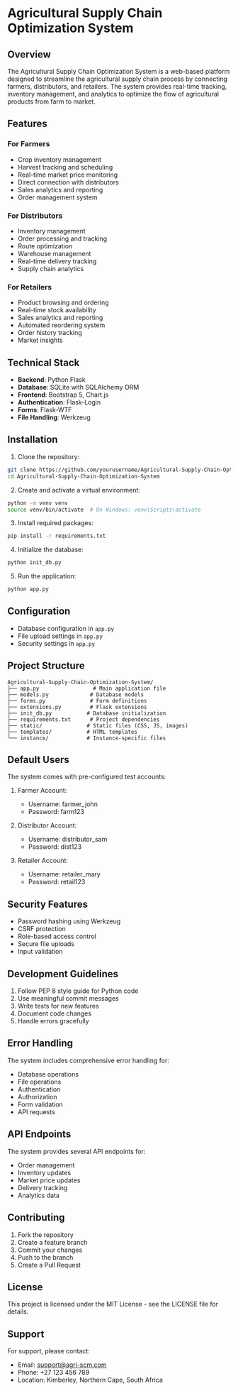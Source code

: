 # Agricultural Supply Chain Optimization System

## Overview

The Agricultural Supply Chain Optimization System is a web-based platform designed to streamline the agricultural supply chain process by connecting farmers, distributors, and retailers. The system provides real-time tracking, inventory management, and analytics to optimize the flow of agricultural products from farm to market.

## Features

### For Farmers

- Crop inventory management
- Harvest tracking and scheduling
- Real-time market price monitoring
- Direct connection with distributors
- Sales analytics and reporting
- Order management system

### For Distributors

- Inventory management
- Order processing and tracking
- Route optimization
- Warehouse management
- Real-time delivery tracking
- Supply chain analytics

### For Retailers

- Product browsing and ordering
- Real-time stock availability
- Sales analytics and reporting
- Automated reordering system
- Order history tracking
- Market insights

## Technical Stack

- **Backend**: Python Flask
- **Database**: SQLite with SQLAlchemy ORM
- **Frontend**: Bootstrap 5, Chart.js
- **Authentication**: Flask-Login
- **Forms**: Flask-WTF
- **File Handling**: Werkzeug

## Installation

1. Clone the repository:

```bash
git clone https://github.com/yourusername/Agricultural-Supply-Chain-Optimization-System.git
cd Agricultural-Supply-Chain-Optimization-System
```

2. Create and activate a virtual environment:

```bash
python -m venv venv
source venv/bin/activate  # On Windows: venv\Scripts\activate
```

3. Install required packages:

```bash
pip install -r requirements.txt
```

4. Initialize the database:

```bash
python init_db.py
```

5. Run the application:

```bash
python app.py
```

## Configuration

- Database configuration in `app.py`
- File upload settings in `app.py`
- Security settings in `app.py`

## Project Structure

```
Agricultural-Supply-Chain-Optimization-System/
├── app.py                 # Main application file
├── models.py             # Database models
├── forms.py              # Form definitions
├── extensions.py         # Flask extensions
├── init_db.py           # Database initialization
├── requirements.txt      # Project dependencies
├── static/              # Static files (CSS, JS, images)
├── templates/           # HTML templates
└── instance/            # Instance-specific files
```

## Default Users

The system comes with pre-configured test accounts:

1. Farmer Account:

   - Username: farmer_john
   - Password: farm123

2. Distributor Account:

   - Username: distributor_sam
   - Password: dist123

3. Retailer Account:
   - Username: retailer_mary
   - Password: retail123

## Security Features

- Password hashing using Werkzeug
- CSRF protection
- Role-based access control
- Secure file uploads
- Input validation

## Development Guidelines

1. Follow PEP 8 style guide for Python code
2. Use meaningful commit messages
3. Write tests for new features
4. Document code changes
5. Handle errors gracefully

## Error Handling

The system includes comprehensive error handling for:

- Database operations
- File operations
- Authentication
- Authorization
- Form validation
- API requests

## API Endpoints

The system provides several API endpoints for:

- Order management
- Inventory updates
- Market price updates
- Delivery tracking
- Analytics data

## Contributing

1. Fork the repository
2. Create a feature branch
3. Commit your changes
4. Push to the branch
5. Create a Pull Request

## License

This project is licensed under the MIT License - see the LICENSE file for details.

## Support

For support, please contact:

- Email: support@agri-scm.com
- Phone: +27 123 456 789
- Location: Kimberley, Northern Cape, South Africa
